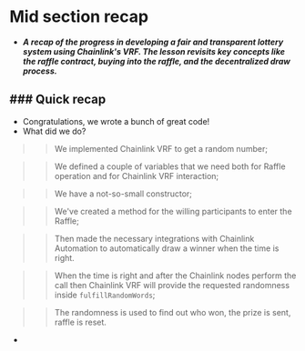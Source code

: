 # Mid section recap
- ***A recap of the progress in developing a fair and transparent lottery system using Chainlink's VRF. The lesson revisits key concepts like the raffle contract, buying into the raffle, and the decentralized draw process.***

## ### Quick recap
- Congratulations, we wrote a bunch of great code!
- What did we do?

>> We implemented Chainlink VRF to get a random number;

>> We defined a couple of variables that we need both for Raffle operation and for Chainlink VRF interaction;

>> We have a not-so-small constructor;

>> We've created a method for the willing participants to enter the Raffle;

>> Then made the necessary integrations with Chainlink Automation to automatically draw a winner when the time is right.

>> When the time is right and after the Chainlink nodes perform the call then Chainlink VRF will provide the requested randomness inside `fulfillRandomWords`;

>> The randomness is used to find out who won, the prize is sent, raffle is reset.

- 